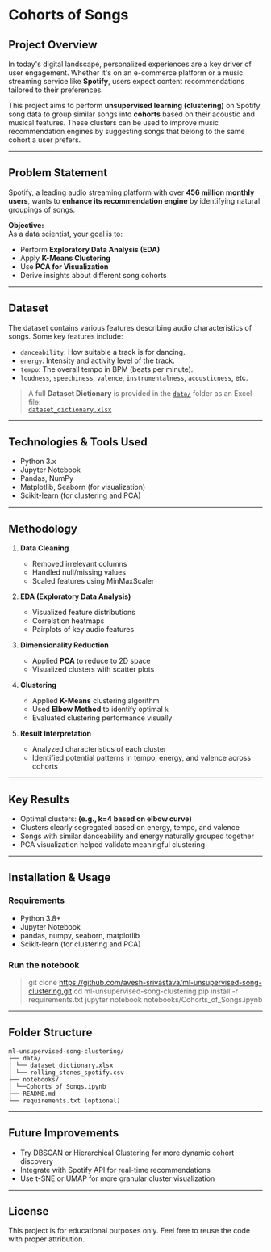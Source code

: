 # Cohorts of Songs

## Project Overview

In today's digital landscape, personalized experiences are a key driver of user engagement. Whether it's on an e-commerce platform or a music streaming service like **Spotify**, users expect content recommendations tailored to their preferences.

This project aims to perform **unsupervised learning (clustering)** on Spotify song data to group similar songs into **cohorts** based on their acoustic and musical features. These clusters can be used to improve music recommendation engines by suggesting songs that belong to the same cohort a user prefers.

---

## Problem Statement

Spotify, a leading audio streaming platform with over **456 million monthly users**, wants to **enhance its recommendation engine** by identifying natural groupings of songs. 

**Objective:**  
As a data scientist, your goal is to:
- Perform **Exploratory Data Analysis (EDA)**
- Apply **K-Means Clustering**
- Use **PCA for Visualization**
- Derive insights about different song cohorts

---

## Dataset

The dataset contains various features describing audio characteristics of songs. Some key features include:

- `danceability`: How suitable a track is for dancing.
- `energy`: Intensity and activity level of the track.
- `tempo`: The overall tempo in BPM (beats per minute).
- `loudness`, `speechiness`, `valence`, `instrumentalness`, `acousticness`, etc.

> A full **Dataset Dictionary** is provided in the [`data/`](./data/) folder as an Excel file:  
> [`dataset_dictionary.xlsx`](./data/dataset_dictionary.xlsx)

---

## Technologies & Tools Used

- Python 3.x
- Jupyter Notebook
- Pandas, NumPy
- Matplotlib, Seaborn (for visualization)
- Scikit-learn (for clustering and PCA)

---

## Methodology

1. **Data Cleaning**
   - Removed irrelevant columns
   - Handled null/missing values
   - Scaled features using MinMaxScaler

2. **EDA (Exploratory Data Analysis)**
   - Visualized feature distributions
   - Correlation heatmaps
   - Pairplots of key audio features

3. **Dimensionality Reduction**
   - Applied **PCA** to reduce to 2D space
   - Visualized clusters with scatter plots

4. **Clustering**
   - Applied **K-Means** clustering algorithm
   - Used **Elbow Method** to identify optimal `k`
   - Evaluated clustering performance visually

5. **Result Interpretation**
   - Analyzed characteristics of each cluster
   - Identified potential patterns in tempo, energy, and valence across cohorts

---

## Key Results

- Optimal clusters: **(e.g., k=4 based on elbow curve)**  
- Clusters clearly segregated based on energy, tempo, and valence
- Songs with similar danceability and energy naturally grouped together
- PCA visualization helped validate meaningful clustering

---

## Installation & Usage

### Requirements
- Python 3.8+
- Jupyter Notebook
- pandas, numpy, seaborn, matplotlib
- Scikit-learn (for clustering and PCA)

### Run the notebook
> git clone https://github.com/avesh-srivastava/ml-unsupervised-song-clustering.git
> cd ml-unsupervised-song-clustering
> pip install -r requirements.txt
> jupyter notebook notebooks/Cohorts_of_Songs.ipynb

---

## Folder Structure

```
ml-unsupervised-song-clustering/
├── data/
│ └── dataset_dictionary.xlsx
│ └── rolling_stones_spotify.csv
├── notebooks/
│ └──Cohorts_of_Songs.ipynb
├── README.md
└── requirements.txt (optional)

```

---

## Future Improvements

- Try DBSCAN or Hierarchical Clustering for more dynamic cohort discovery
- Integrate with Spotify API for real-time recommendations
- Use t-SNE or UMAP for more granular cluster visualization

--- 

## License

This project is for educational purposes only. Feel free to reuse the code with proper attribution.
